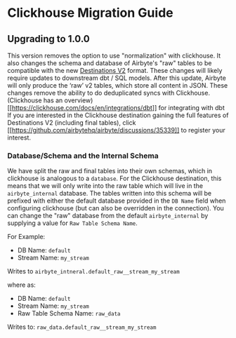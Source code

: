 # Clickhouse Migration Guide

## Upgrading to 1.0.0

This version removes the option to use "normalization" with clickhouse. It also changes
the schema and database of Airbyte's "raw" tables to be compatible with the new
[Destinations V2](https://docs.airbyte.com/release_notes/upgrading_to_destinations_v2/#what-is-destinations-v2)
format. These changes will likely require updates to downstream dbt / SQL models. After this update, 
Airbyte will only produce the ‘raw’ v2 tables, which store all content in JSON. These changes remove 
the ability to do deduplicated syncs with Clickhouse.  (Clickhouse has an overview)[[https://clickhouse.com/docs/en/integrations/dbt]]
for integrating with dbt If you are interested in the Clickhouse destination gaining the full features
of Destinations V2 (including final tables), click [[https://github.com/airbytehq/airbyte/discussions/35339]] 
to register your interest.

### Database/Schema and the Internal Schema
We have split the raw and final tables into their own schemas,
which in clickhouse is analogous to a `database`. For the Clickhouse destination, this means that
we will only write into the raw table which will live in the `airbyte_internal` database.
The tables written into this schema will be prefixed with either the default database provided in 
the `DB Name` field when configuring clickhouse (but can also be overridden in the connection). You can
change the "raw" database from the default `airbyte_internal` by supplying a value for 
`Raw Table Schema Name`.

For Example:

 - DB Name: `default`
 - Stream Name: `my_stream`

Writes to `airbyte_intneral.default_raw__stream_my_stream`

where as:

 - DB Name: `default`
 - Stream Name: `my_stream`
 - Raw Table Schema Name: `raw_data`

Writes to: `raw_data.default_raw__stream_my_stream`
